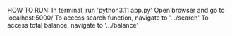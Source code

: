 HOW TO RUN:
In terminal, run 'python3.11 app.py'
Open browser and go to localhost:5000/
To access search function, navigate to '.../search'
To access total balance, navigate to '.../balance'